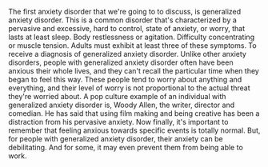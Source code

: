 The first anxiety disorder that we're going to to discuss, is generalized
anxiety disorder. This is a common disorder that's characterized by a pervasive
and excessive, hard to control, state of anxiety, or worry, that lasts at least
sleep. Body restlessness or agitation. Difficulty concentrating or muscle
tension. Adults must exhibit at least three of these symptoms. To receive a
diagnosis of generalized anxiety disorder. Unlike other anxiety disorders,
people with generalized anxiety disorder often have been anxious their whole
lives, and they can't recall the particular time when they began to feel this
way. These people tend to worry about anything and everything, and their level
of worry is not proportional to the actual threat they're worried about. A pop
culture example of an individual with generalized anxiety disorder is, Woody
Allen, the writer, director and comedian. He has said that using film making
and being creative has been a distraction from his pervasive anxiety. Now
finally, it's important to remember that feeling anxious towards specific
events is totally normal. But, for people with generalized anxiety disorder,
their anxiety can be debilitating. And for some, it may even prevent them from
being able to work.
